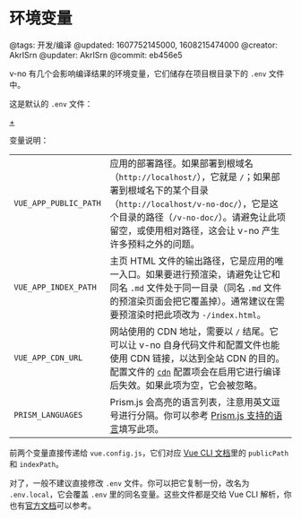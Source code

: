 # 环境变量

@tags: 开发/编译
@updated: 1607752145000, 1608215474000
@creator: AkrISrn
@updater: AkrISrn
@commit: eb456e5

v-no 有几个会影响编译结果的环境变量，它们储存在项目根目录下的 `.env` 文件中。

这是默认的 `.env` 文件：

[+](/docs/env.md)

变量说明：

| | |
| - | - |
| `VUE_APP_PUBLIC_PATH` | 应用的部署路径。如果部署到根域名（`http://localhost/`），它就是 `/`；如果部署到根域名下的某个目录（`http://localhost/v-no-doc/`），它是这个目录的路径（`/v-no-doc/`）。请避免让此项留空，或使用相对路径，这会让 v-no 产生许多预料之外的问题。 |
| `VUE_APP_INDEX_PATH` | 主页 HTML 文件的输出路径，它是应用的唯一入口。如果要进行预渲染，请避免让它和同名 `.md` 文件处于同一目录（同名 `.md` 文件的预渲染页面会把它覆盖掉）。通常建议在需要预渲染时把此项改为 `-/index.html`。 |
| `VUE_APP_CDN_URL` | 网站使用的 CDN 地址，需要以 `/` 结尾。它可以让 v-no 自身代码文件和配置文件也能使用 CDN 链接，以达到全站 CDN 的目的。配置文件的 [`cdn`](/docs/main-conf.md "#") 配置项会在启用它进行编译后失效。如果此项为空，它会被忽略。 |
| `PRISM_LANGUAGES` | Prism.js 会高亮的语言列表，注意用英文逗号进行分隔。你可以参考 [Prism.js 支持的语言](https://prismjs.com/index.html#supported-languages)填写此项。 |

前两个变量直接传递给 `vue.config.js`，它们对应 [Vue CLI 文档](https://cli.vuejs.org/zh/config/)里的 `publicPath` 和 `indexPath`。

对了，一般不建议直接修改 `.env` 文件。你可以把它复制一份，改名为 `.env.local`，它会覆盖 `.env` 里的同名变量。这些文件都是交给 Vue CLI 解析，你也有[官方文档](https://cli.vuejs.org/zh/guide/mode-and-env.html)可以参考。
